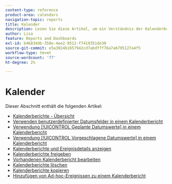 ```yaml
---
content-type: reference
product-area: calendars
navigation-topic: reports
title: Kalender
description: Lesen Sie diese Artikel, um ein Verständnis der Kalenderberichte in Adobe Workfront zu erhalten.
author: Lisa
feature: Reports and Dashboards
exl-id: b46834db-358e-4ee2-9512-f7419351de30
source-git-commit: e5a3024b1657942cd7abdfff76a7a6795127a4f5
workflow-type: tm+mt
source-wordcount: '77'
ht-degree: 2%

---
```


# Kalender

Dieser Abschnitt enthält die folgenden Artikel:

* [Kalenderberichte - Übersicht](../../../reports-and-dashboards/reports/calendars/calendar-reports-overview.md)
* [Verwenden benutzerdefinierter Datumsfelder in einem Kalenderbericht](../../../reports-and-dashboards/reports/calendars/use-custom-dates.md)
* [Verwendung [!UICONTROL Geplante Datumswerte] in einem Kalenderbericht](../../../reports-and-dashboards/reports/calendars/use-planned-dates.md)
* [Verwendung [!UICONTROL Vorgeschlagene Datumswerte] in einem Kalenderbericht](../../../reports-and-dashboards/reports/calendars/use-projected-dates.md)
* [Kalenderberichte und Ereignisdetails anzeigen](../../../reports-and-dashboards/reports/calendars/view-calendar-reports-and-event-details.md)
* [Kalenderberichte freigeben](../../../reports-and-dashboards/reports/calendars/share-a-calendar-report.md)
* [Vorhandenen Kalenderbericht bearbeiten](../../../reports-and-dashboards/reports/calendars/edit-an-existing-calendar-report.md)
* [Kalenderberichte löschen](../../../reports-and-dashboards/reports/calendars/delete-a-calendar-report.md)
* [Kalenderberichte kopieren](../../../reports-and-dashboards/reports/calendars/copy-a-calendar-report.md)
* [Hinzufügen von Ad-hoc-Ereignissen zu einem Kalenderbericht](../../../reports-and-dashboards/reports/calendars/add-ad-hoc-events.md)
